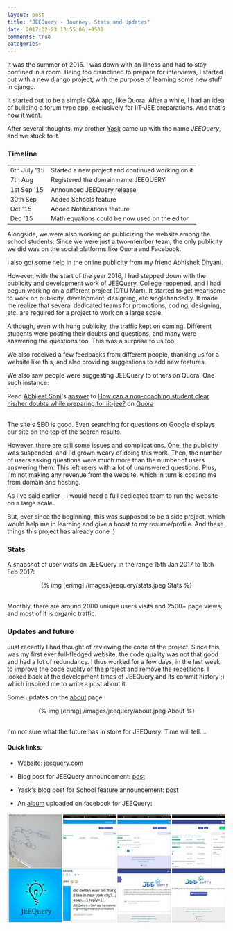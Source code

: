 ```yaml
---
layout: post
title: "JEEQuery - Journey, Stats and Updates"
date: 2017-02-23 13:55:06 +0530
comments: true
categories: 
---
```


It was the summer of 2015. I was down with an illness and had to stay confined in a room. Being too disinclined to prepare for interviews, I started out with a new django project, with the purpose of learning some new stuff in django.


It started out to be a simple Q&A app, like Quora. After a while, I had an idea of building a forum type app, exclusively for IIT-JEE preparations. And that's how it went. <!-- more -->


After several thoughts, my brother [Yask](http://iyask.me) came up with the name _JEEQuery_, and we stuck to it.


### Timeline

<table class="table">
<tr>
<td>6th July '15</td>
<td>Started a new project and continued working on it</td>
</tr>
<tr>
<td>7th Aug</td>
<td>Registered the domain name JEEQUERY</td>
</tr>
<tr>
<td>1st Sep '15</td>
<td>Announced JEEQuery release</td>
</tr>
<tr>
<td>30th Sep</td>
<td>Added Schools feature</td>
</tr>
<tr>
<td>Oct '15</td>
<td>Added Notifications feature</td>
</tr>
<tr>
<td>Dec '15</td>
<td>Math equations could be now used on the editor</td>
</tr>
</table>  


Alongside, we were also working on publicizing the website among the school students. Since we were just a two-member team, the only publicity we did was on the social platforms like Quora and Facebook.

I also got some help in the online publicity from my friend Abhishek Dhyani.


However, with the start of the year 2016, I had stepped down with the publicity and development work of JEEQuery. College reopened, and I had begun working on a different project (DTU Mart). It started to get wearisome to work on publicity, development, designing, etc singlehandedly. It made me realize that several dedicated teams for promotions, coding, designing, etc. are required for a project to work on a large scale.


Although, even with hung publicity, the traffic kept on coming. Different students were posting their doubts and questions, and many were answering the questions too. This was a surprise to us too.


We also received a few feedbacks from different people, thanking us for a website like this, and also providing suggestions to add new features.


We also saw people were suggesting JEEQuery to others on Quora. One such instance:


<span class="quora-content-embed" data-name="How-can-a-non-coaching-student-clear-his-her-doubts-while-preparing-for-iit-jee/answer/Abhijeet-Soni-8">Read <a class="quora-content-link" data-width="559" load-full-answer="True" data-key="74cef4be45af5bc4975c01d393579ddf" data-id="23554278" data-embed="ivqdcwk" href="https://www.quora.com/How-can-a-non-coaching-student-clear-his-her-doubts-while-preparing-for-iit-jee/answer/Abhijeet-Soni-8" data-type="answer" data-height="250"><a href="https://www.quora.com/Abhijeet-Soni-8">Abhijeet Soni</a>&#039;s <a href="/How-can-a-non-coaching-student-clear-his-her-doubts-while-preparing-for-iit-jee#ans23554278">answer</a> to <a href="/How-can-a-non-coaching-student-clear-his-her-doubts-while-preparing-for-iit-jee" ref="canonical"><span class="rendered_qtext">How can a non-coaching student clear his/her doubts while preparing for iit-jee?</span></a></a> on <a href="https://www.__nousername__.main.quora.com">Quora</a><script type="text/javascript" src="https://www.quora.com/widgets/content"></script></span>

<br>
The site's SEO is good. Even searching for questions on Google displays our site on the top of the search results.


However, there are still some issues and complications. One, the publicity was suspended, and I'd grown weary of doing this work. Then, the number of users asking questions were much more than the number of users answering them. This left users with a lot of unanswered questions. Plus, I'm not making any revenue from the website, which in turn is costing me from domain and hosting.

As I've said earlier - I would need a full dedicated team to run the website on a large scale.


But, ever since the beginning, this was supposed to be a side project, which would help me in learning and give a boost to my resume/profile. And these things this project has already done :)


### Stats
 
A snapshot of user visits on JEEQuery in the range 15th Jan 2017 to 15th Feb 2017:

<center>
	{% img [erimg] /images/jeequery/stats.jpeg Stats %}
</center><br>


Monthly, there are around 2000 unique users visits and 2500+ page views, and most of it is organic traffic.


### Updates and future

Just recently I had thought of reviewing the code of the project. Since this was my first ever full-fledged website, the code quality was not that good and had a lot of redundancy. I thus worked for a few days, in the last week, to improve the code quality of the project and remove the repetitions. I looked back at the development times of JEEQuery and its commit history ;) which inspired me to write a post about it.


Some updates on the [about](http://jeequery.com/about) page:

<center>
	{% img [erimg] /images/jeequery/about.jpeg About %}
</center><br>



I'm not sure what the future has in store for JEEQuery. Time will tell....


#### Quick links:

* Website: [jeequery.com](http://jeequery.com)

* Blog post for JEEQuery announcement: [post](http://bhrigu.me/blog/2015/09/01/deployed-and-hosted/)

* Yask's blog post for School feature announcement: [post](https://medium.com/@yask123/introducing-schools-in-jeequery-e04e6fc23a10)

* An [album](https://www.facebook.com/media/set/?set=a.10209055616741212.1073741829.1641834923&type=1&l=763511c547) uploaded on facebook for JEEQuery:

<a href="https://www.facebook.com/media/set/?set=a.10209055616741212.1073741829.1641834923&type=1&l=763511c547">
	<img src="/images/jeequery/album.jpeg">
</a>